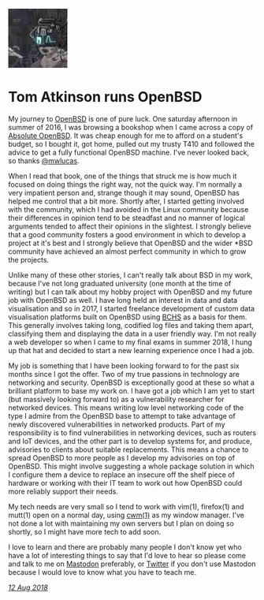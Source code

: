 <p><a href="/" alt="avatar" title="home page"><img src="hir0.jpeg" class="avatar"></a></p>

# Tom Atkinson runs OpenBSD

My journey to [OpenBSD] is one of pure luck.  One saturday afternoon
in summer of 2016, I was browsing a bookshop when I came across a
copy of [Absolute OpenBSD]. It was cheap enough for me to afford
on a student's budget, so I bought it, got home, pulled out my
trusty T410 and followed the advice to get a fully functional OpenBSD
machine.  I've never looked back, so thanks
[@mwlucas](https://bsd.network/@mwlucas).

When I read that book, one of the things that struck me is how much
it focused on doing things the right way, not the quick way. I'm
normally a very impatient person and, strange though it may sound,
OpenBSD has helped me control that a bit more.  Shortly after, I
started getting involved with the community, which I had avoided
in the Linux community because their differences in opinion tend
to be steadfast and no manner of logical arguments tended to affect
their opinions in the slightest.  I strongly believe that a good
community fosters a good environment in which to develop a project
at it's best and I strongly believe that OpenBSD and the wider \*BSD
community have achieved an almost perfect community in which to
grow the projects.

Unlike many of these other stories, I can't really talk about BSD
in my work, because I've not long graduated university (one month
at the time of writing) but I can talk about my hobby project with
OpenBSD and my future job with OpenBSD as well.  I have long held
an interest in data and data visualisation and so in 2017, I started
freelance development of custom data visualisation platforms built
on OpenBSD using [BCHS](https://learnbchs.org) as a basis for them.
This generally involves taking long, codified log files and taking
them apart, classifying them and displaying the data in a user
friendly way. I'm not really a web developer so when I came to my
final exams in summer 2018, I hung up that hat and decided to start
a new learning experience once I had a job.

My job is something that I have been looking forward to for the
past six months since I got the offer. Two of my true passions in
technology are networking and security.  OpenBSD is exceptionally
good at these so what a brilliant platform to base my work on.  I
have got a job which I am yet to start (but massively looking forward
to) as a vulnerability researcher for networked devices. This means
writing low level networking code of the type I admire from the
OpenBSD base to attempt to take advantage of newly discovered
vulnerabilities in networked products. Part of my responsibility
is to find vulnerabilities in networking devices, such as routers
and IoT devices, and the other part is to develop systems for, and
produce, advisories to clients about suitable replacements.  This
means a chance to spread OpenBSD to more people as I develop my
advisories on top of OpenBSD. This might involve suggesting a whole
package solution in which I configure them a device to replace an
insecure off the shelf piece of hardware or working with their IT
team to work out how OpenBSD could more reliably support their
needs.

My tech needs are very small so I tend to work with vim(1), firefox(1)
and mutt(1) open on a normal day, using [cwm(1)] as my window
manager.  I've not done a lot with maintaining my own servers but
I plan on doing so shortly, so I might have more tech to add soon.

I love to learn and there are probably many people I don't know yet
who have a lot of interesting things to say that I'd love to hear
so please come and talk to me on [Mastodon](https://bsd.network/@hir0)
preferably, or [Twitter](https://twitter.com/hir0pr0tagonist) if
you don't use Mastodon because I would love to know what you have
to teach me.

_[12 Aug 2018](/raw/people/hir0.md)_

[OpenBSD]: https://www.openbsd.org/
[Absolute OpenBSD]: https://mwl.io/nonfiction/os#ao2e
[cwm(1)]: https://man.openbsd.org/cwm.1
